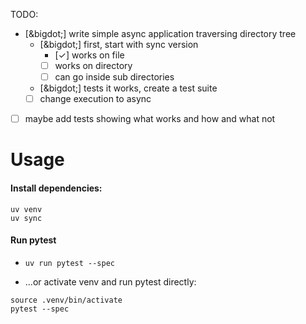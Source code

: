 TODO:

- [&bigdot;] write simple async application traversing directory tree
    - [&bigdot;] first, start with sync version
        - [&checkmark;] works on file
        - [ ] works on directory
        - [ ] can go inside sub directories
    - [&bigdot;] tests it works, create a test suite
    - [ ] change execution to async
- [ ] maybe add tests showing what works and how and what not


# Usage

#### Install dependencies:

```
uv venv
uv sync
```

#### Run pytest


- `uv run pytest --spec`

- ...or activate venv and run pytest directly:

```
source .venv/bin/activate
pytest --spec
```
